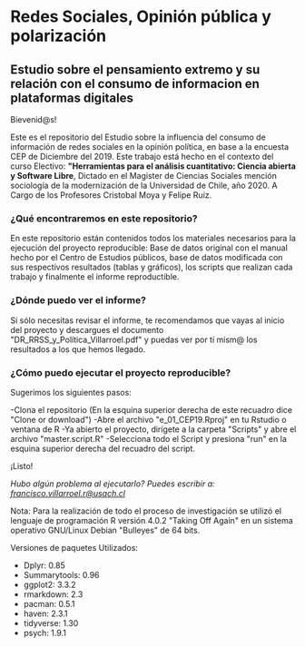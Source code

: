 # Redes Sociales, Opinión pública y polarización
## Estudio sobre el pensamiento extremo y su relación con el consumo de informacion en plataformas digitales

Bievenid@s!

Este es el repositorio del Estudio sobre la influencia del consumo de información de redes sociales en la opinión política, en base a la encuesta CEP de Diciembre del 2019. Este trabajo está hecho en el contexto del curso Electivo: **"Herramientas para el análisis cuantitativo: Ciencia abierta y Software Libre**, Dictado en el Magister de Ciencias Sociales mención sociología de la modernización de la Universidad de Chile, año 2020. A Cargo de los Profesores Cristobal Moya y Felipe Ruiz. 

### ¿Qué encontraremos en este repositorio?

En este repositorio están contenidos todos los materiales necesarios para la ejecución del proyecto reproducible: Base de datos original con el  manual hecho por el Centro de Estudios públicos, base de datos modificada con sus respectivos resultados (tablas y gráficos), los scripts que realizan cada trabajo y finalmente el informe reproductible.

### ¿Dónde puedo ver el informe?

Si sólo necesitas revisar el informe, te recomendamos que vayas al inicio del proyecto y descargues el documento "DR_RRSS_y_Política_Villarroel.pdf" y puedas ver por tí mism@ los resultados a los que hemos llegado.

### ¿Cómo puedo ejecutar el proyecto reproducible?

Sugerimos los siguientes pasos:

-Clona el repositorio (En la esquina superior derecha de este recuadro dice "Clone or download")
-Abre el archivo "e_01_CEP19.Rproj" en tu Rstudio o ventana de R
-Ya abierto el proyecto, dirígete a la carpeta "Scripts" y abre el archivo "master.script.R"
-Selecciona todo el Script y presiona "run" en la esquina superior derecha del recuadro del script.

¡Listo!

*Hubo algún problema al ejecutarlo? Puedes escribir a: francisco.villarroel.r@usach.cl*


Nota: Para la realización de todo el proceso de investigación se utilizó el lenguaje de programación R versión 4.0.2 "Taking Off Again" en un sistema operativo GNU/Linux Debian "Bulleyes" de 64 bits. 

Versiones de paquetes Utilizados:
- Dplyr: 0.85
- Summarytools: 0.96
- ggplot2: 3.3.2
- rmarkdown: 2.3
- pacman: 0.5.1
- haven: 2.3.1
- tidyverse: 1.30
- psych: 1.9.1

